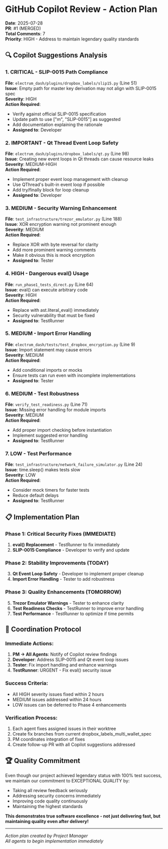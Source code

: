 # GitHub Copilot Review - Action Plan

**Date**: 2025-07-28  
**PR**: #1 (MERGED)  
**Total Comments**: 7  
**Priority**: HIGH - Address to maintain legendary quality standards

## 🔍 Copilot Suggestions Analysis

### 1. **CRITICAL - SLIP-0015 Path Compliance** 
**File**: `electrum_dash/plugins/dropbox_labels/slip15.py` (Line 51)  
**Issue**: Empty path for master key derivation may not align with SLIP-0015 spec  
**Severity**: HIGH  
**Action Required**: 
- Verify against official SLIP-0015 specification
- Update path to use ["m", "SLIP-0015"] as suggested
- Add documentation explaining the rationale
- **Assigned to**: Developer

### 2. **IMPORTANT - Qt Thread Event Loop Safety**
**File**: `electrum_dash/plugins/dropbox_labels/qt.py` (Line 98)  
**Issue**: Creating new event loops in Qt threads can cause resource leaks  
**Severity**: MEDIUM-HIGH  
**Action Required**:
- Implement proper event loop management with cleanup
- Use QThread's built-in event loop if possible
- Add try/finally block for loop cleanup
- **Assigned to**: Developer

### 3. **MEDIUM - Security Warning Enhancement**
**File**: `test_infrastructure/trezor_emulator.py` (Line 188)  
**Issue**: XOR encryption warning not prominent enough  
**Severity**: MEDIUM  
**Action Required**:
- Replace XOR with byte reversal for clarity
- Add more prominent warning comments
- Make it obvious this is mock encryption
- **Assigned to**: Tester

### 4. **HIGH - Dangerous eval() Usage**
**File**: `run_phase1_tests_direct.py` (Line 64)  
**Issue**: eval() can execute arbitrary code  
**Severity**: HIGH  
**Action Required**:
- Replace with ast.literal_eval() immediately
- Security vulnerability that must be fixed
- **Assigned to**: TestRunner

### 5. **MEDIUM - Import Error Handling**
**File**: `electrum_dash/tests/test_dropbox_encryption.py` (Line 9)  
**Issue**: Import statement may cause errors  
**Severity**: MEDIUM  
**Action Required**:
- Add conditional imports or mocks
- Ensure tests can run even with incomplete implementations
- **Assigned to**: Tester

### 6. **MEDIUM - Test Robustness**
**File**: `verify_test_readiness.py` (Line 71)  
**Issue**: Missing error handling for module imports  
**Severity**: MEDIUM  
**Action Required**:
- Add proper import checking before instantiation
- Implement suggested error handling
- **Assigned to**: TestRunner

### 7. **LOW - Test Performance**
**File**: `test_infrastructure/network_failure_simulator.py` (Line 24)  
**Issue**: time.sleep() makes tests slow  
**Severity**: LOW  
**Action Required**:
- Consider mock timers for faster tests
- Reduce default delays
- **Assigned to**: TestRunner

## 📋 Implementation Plan

### Phase 1: Critical Security Fixes (IMMEDIATE)
1. **eval() Replacement** - TestRunner to fix immediately
2. **SLIP-0015 Compliance** - Developer to verify and update

### Phase 2: Stability Improvements (TODAY)
3. **Qt Event Loop Safety** - Developer to implement proper cleanup
4. **Import Error Handling** - Tester to add robustness

### Phase 3: Quality Enhancements (TOMORROW)
5. **Trezor Emulator Warnings** - Tester to enhance clarity
6. **Test Readiness Checks** - TestRunner to improve error handling
7. **Test Performance** - TestRunner to optimize if time permits

## 🚀 Coordination Protocol

### Immediate Actions:
1. **PM → All Agents**: Notify of Copilot review findings
2. **Developer**: Address SLIP-0015 and Qt event loop issues
3. **Tester**: Fix import handling and enhance warnings
4. **TestRunner**: URGENT - Fix eval() security issue

### Success Criteria:
- All HIGH severity issues fixed within 2 hours
- MEDIUM issues addressed within 24 hours
- LOW issues can be deferred to Phase 4 enhancements

### Verification Process:
1. Each agent fixes assigned issues in their worktree
2. Create fix branches from current dropbox_labels_multi_wallet_spec
3. PM coordinates integration of fixes
4. Create follow-up PR with all Copilot suggestions addressed

## 🏆 Quality Commitment

Even though our project achieved legendary status with 100% test success, we maintain our commitment to EXCEPTIONAL QUALITY by:
- Taking all review feedback seriously
- Addressing security concerns immediately
- Improving code quality continuously
- Maintaining the highest standards

**This demonstrates true software excellence - not just delivering fast, but maintaining quality even after delivery!**

---
*Action plan created by Project Manager*  
*All agents to begin implementation immediately*